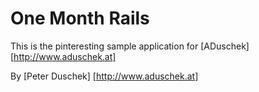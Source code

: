 # One Month Rails

This is the pinteresting sample application for
[ADuschek] [http://www.aduschek.at]

By [Peter Duschek] [http://www.aduschek.at]